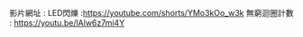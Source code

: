 影片網址 : LED閃爍 :https://youtube.com/shorts/YMo3kOo_w3k
          無窮迴圈計數 : https://youtu.be/lAlw6z7mi4Y
